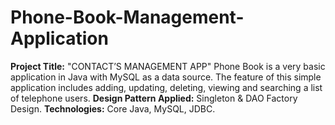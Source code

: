 # Phone-Book-Management-Application
**Project Title:** "CONTACT’S MANAGEMENT APP"
Phone Book is a very basic application in Java with MySQL as a data source. The feature of this simple application includes adding, updating, deleting, viewing and 
searching a list of telephone users.
**Design Pattern Applied:** Singleton & DAO Factory Design.
**Technologies:** Core Java, MySQL, JDBC.
